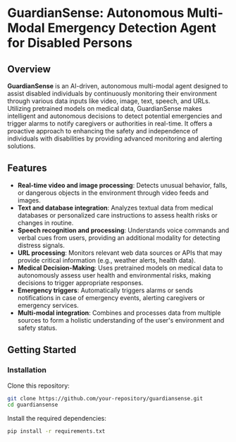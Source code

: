 # **GuardianSense: Autonomous Multi-Modal Emergency Detection Agent for Disabled Persons**

## Overview  
**GuardianSense** is an AI-driven, autonomous multi-modal agent designed to assist disabled individuals by continuously monitoring their environment through various data inputs like video, image, text, speech, and URLs. Utilizing pretrained models on medical data, GuardianSense makes intelligent and autonomous decisions to detect potential emergencies and trigger alarms to notify caregivers or authorities in real-time. It offers a proactive approach to enhancing the safety and independence of individuals with disabilities by providing advanced monitoring and alerting solutions.

## Features  
- **Real-time video and image processing**: Detects unusual behavior, falls, or dangerous objects in the environment through video feeds and images.
- **Text and database integration**: Analyzes textual data from medical databases or personalized care instructions to assess health risks or changes in routine.
- **Speech recognition and processing**: Understands voice commands and verbal cues from users, providing an additional modality for detecting distress signals.
- **URL processing**: Monitors relevant web data sources or APIs that may provide critical information (e.g., weather alerts, health data).
- **Medical Decision-Making**: Uses pretrained models on medical data to autonomously assess user health and environmental risks, making decisions to trigger appropriate responses.
- **Emergency triggers**: Automatically triggers alarms or sends notifications in case of emergency events, alerting caregivers or emergency services.
- **Multi-modal integration**: Combines and processes data from multiple sources to form a holistic understanding of the user's environment and safety status.

## Getting Started  

### Installation
Clone this repository:
```bash
git clone https://github.com/your-repository/guardiansense.git
cd guardiansense
```
Install the required dependencies:
```bash
pip install -r requirements.txt
```
